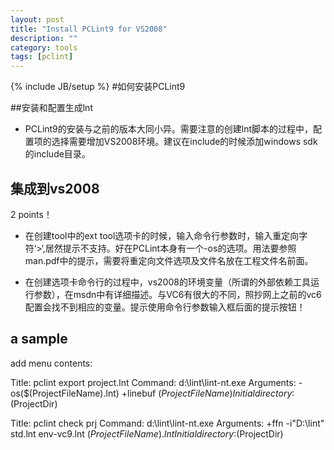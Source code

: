 ```yaml
---
layout: post
title: "Install PCLint9 for VS2008"
description: ""
category: tools
tags: [pclint]
---
```

{% include JB/setup %}
#如何安装PCLint9

##安装和配置生成lnt
- PCLint9的安装与之前的版本大同小异。需要注意的创建lnt脚本的过程中，配置项的选择需要增加VS2008环境。建议在include的时候添加windows sdk的include目录。
  

## 集成到vs2008

2 points！
- 在创建tool中的ext tool选项卡的时候，输入命令行参数时，输入重定向字符‘>‘,居然提示不支持。好在PCLint本身有一个-os的选项。用法要参照man.pdf中的提示，需要将重定向文件选项及文件名放在工程文件名前面。

- 在创建选项卡命令行的过程中，vs2008的环境变量（所谓的外部依赖工具运行参数），在msdn中有详细描述。与VC6有很大的不同，照抄网上之前的vc6配置会找不到相应的变量。提示使用命令行参数输入框后面的提示按钮！
  
## a sample

add menu contents: 

Title:						pclint export project.lnt
Command:					d:\lint\lint-nt.exe
Arguments:				-os($(ProjectFileName).lnt) +linebuf $(ProjectFileName) 
Initial directory:$(ProjectDir)


Title:						pclint check prj
Command:					d:\lint\lint-nt.exe
Arguments:				+ffn -i"D:\lint" std.lnt env-vc9.lnt $(ProjectFileName).lnt 
Initial directory:$(ProjectDir)